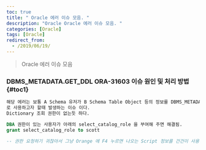 ```yaml
---
toc: true
title: " Oracle 에러 이슈 모음. "
description: "Oracle Oracle 에러 이슈 모음. "
categories: [Oracle]
tags: [Oracle]
redirect_from:
  - /2019/06/19/
---
```


> Oracle 에러 이슈 모음

### DBMS_METADATA.GET_DDL ORA-31603 이슈 원인 및 처리 방법 {#toc1}

```md
해당 에러는 보통 A Schema 유저가 B Schema Table Object 등의 정보를 DBMS_METADATA.GET_DDL
로 사용하고자 할때 발생하는 이슈 이다. 
Dictionary 조회 권한이 없는듯 하다.

```

```sql
DBA 권한이 있는 사용자가 아래의 select_catalog_role 을 부여해 주면 해결됨.
grant select_catalog_role to scott

-- 권한 요청하기 귀찮아서 그냥 Orange 에 F4 누르면 나오는 Script 정보를 건건이 사용중.. -_-+

```


